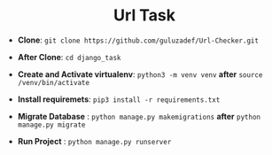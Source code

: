 <div align="center">
  <h1>Url Task</h1>
</div>

- **Clone**: `git clone https://github.com/guluzadef/Url-Checker.git`
- **After Clone**: `cd django_task`

- **Create and Activate virtualenv**: `python3 -m venv venv`  **after** `source /venv/bin/activate`

- **Install requiremets**: `pip3 install -r requirements.txt`


- **Migrate Database** : `python manage.py makemigrations` **after** `python manage.py migrate`

- **Run Project** : `python manage.py runserver`

